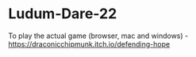# Ludum-Dare-22

To play the actual game (browser, mac and windows) - https://draconicchipmunk.itch.io/defending-hope
